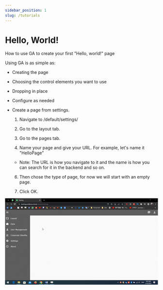 ```yaml
---
sidebar_position: 1
slug: /tutorials
---
```


# Hello, World!

How to use GA to create your first "Hello, world!" page

Using GA is as simple as:

- Creating the page
- Choosing the control elements you want to use
- Dropping in place
- Configure as needed

- Create a page from settings.

  1.  Navigate to /default/settings/

  2.  Go to the layout tab.

  3.  Go to the pages tab.

  4.  Name your page and give your URL. For example, let's name it "HelloPage"

  - Note: The URL is how you navigate to it and the name is how you can search for it in the backend and so on.

  6.  Then chose the type of page, for now we will start with an empty page.

  7.  Click OK.

<center>

![Hello world gif](../../static/img/hello-world1.gif)

</center>
